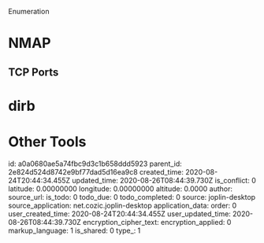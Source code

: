 Enumeration

# NMAP
## TCP Ports
### <nmap command>

# dirb
# Other Tools


id: a0a0680ae5a74fbc9d3c1b658ddd5923
parent_id: 2e824d524d8742e9bf77dad5d16ea9c8
created_time: 2020-08-24T20:44:34.455Z
updated_time: 2020-08-26T08:44:39.730Z
is_conflict: 0
latitude: 0.00000000
longitude: 0.00000000
altitude: 0.0000
author: 
source_url: 
is_todo: 0
todo_due: 0
todo_completed: 0
source: joplin-desktop
source_application: net.cozic.joplin-desktop
application_data: 
order: 0
user_created_time: 2020-08-24T20:44:34.455Z
user_updated_time: 2020-08-26T08:44:39.730Z
encryption_cipher_text: 
encryption_applied: 0
markup_language: 1
is_shared: 0
type_: 1